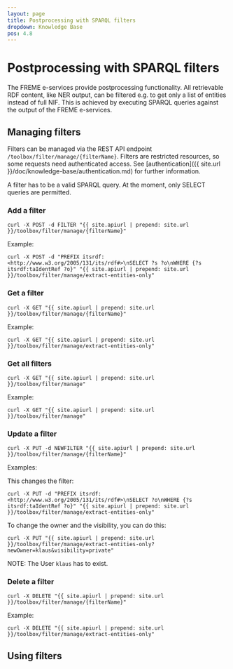 ```yaml
---
layout: page
title: Postprocessing with SPARQL filters
dropdown: Knowledge Base
pos: 4.8
---
```


# Postprocessing with SPARQL filters

The FREME e-services provide postprocessing functionality. 
All retrievable RDF content, like NER output, can be filtered 
e.g. to get only a list of entities instead of full NIF. 
This is achieved by executing SPARQL queries against the output of
the FREME e-services.

## Managing filters

Filters can be managed via the REST API endpoint `/toolbox/filter/manage/{filterName}`. 
Filters are restricted resources, so some requests need authenticated access. 
See [authentication]({{ site.url }}/doc/knowledge-base/authentication.md) for further information. 

A filter has to be a valid SPARQL query. At the moment, only SELECT queries are permitted.

### Add a filter
```
curl -X POST -d FILTER "{{ site.apiurl | prepend: site.url }}/toolbox/filter/manage/{filterName}"
```

Example:
```
curl -X POST -d "PREFIX itsrdf: <http://www.w3.org/2005/131/its/rdf#>\nSELECT ?s ?o\nWHERE {?s itsrdf:taIdentRef ?o}" "{{ site.apiurl | prepend: site.url }}/toolbox/filter/manage/extract-entities-only"
```

### Get a filter
```
curl -X GET "{{ site.apiurl | prepend: site.url }}/toolbox/filter/manage/{filterName}"
```

Example:
```
curl -X GET "{{ site.apiurl | prepend: site.url }}/toolbox/filter/manage/extract-entities-only"
```

### Get all filters
```
curl -X GET "{{ site.apiurl | prepend: site.url }}/toolbox/filter/manage"
```

Example:
```
curl -X GET "{{ site.apiurl | prepend: site.url }}/toolbox/filter/manage"
```

### Update a filter
```
curl -X PUT -d NEWFILTER "{{ site.apiurl | prepend: site.url }}/toolbox/filter/manage/{filterName}"
```

Examples:

This changes the filter:
```
curl -X PUT -d "PREFIX itsrdf: <http://www.w3.org/2005/131/its/rdf#>\nSELECT ?o\nWHERE {?s itsrdf:taIdentRef ?o}" "{{ site.apiurl | prepend: site.url }}/toolbox/filter/manage/extract-entities-only"
```

To change the owner and the visibility, you can do this:
```
curl -X PUT "{{ site.apiurl | prepend: site.url }}/toolbox/filter/manage/extract-entities-only?newOwner=klaus&visibility=private"
```
NOTE: The User `klaus` has to exist.

### Delete a filter
```
curl -X DELETE "{{ site.apiurl | prepend: site.url }}/toolbox/filter/manage/{filterName}"
```

Example:
```
curl -X DELETE "{{ site.apiurl | prepend: site.url }}/toolbox/filter/manage/extract-entities-only"
```

## Using filters


